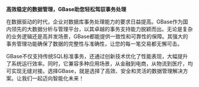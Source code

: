 **高效稳定的数据管理，GBase助您轻松驾驭事务处理**

在数据驱动的时代，企业对数据库事务处理能力的要求日益提高。GBase作为国内领先的大数据分析与管理平台，以其卓越的事务支持能力脱颖而出。无论是复杂的业务逻辑还是高并发场景，GBase都能提供一致性和可靠性的保障。其强大的事务管理功能确保了数据的完整性与准确性，让您的每一笔交易都无懈可击。

GBase不仅支持传统SQL标准事务，还通过创新技术优化了性能表现，大幅提升了系统运行效率。同时，它兼容多种应用场景，从金融到电商，从物流到医疗，均可实现无缝对接。选择GBase，就是选择了高效、安全和灵活的数据管理解决方案。让我们一起迈向智能化未来！